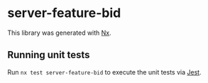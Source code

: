 # server-feature-bid

This library was generated with [Nx](https://nx.dev).

## Running unit tests

Run `nx test server-feature-bid` to execute the unit tests via [Jest](https://jestjs.io).
